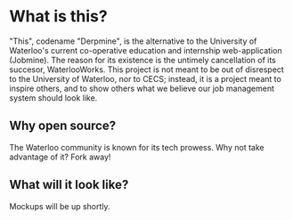 What is this?
=============
"This", codename "Derpmine", is the alternative to the University of Waterloo's current co-operative education and internship web-application (Jobmine). The reason for its existence is the untimely cancellation of its succesor, WaterlooWorks. 
This project is not meant to be out of disrespect to the University of Waterloo, nor to CECS; instead, it is a project meant to inspire others, and to show others what we believe our job management system should look like. 

Why open source?
----------------
The Waterloo community is known for its tech prowess. Why not take advantage of it? Fork away!

What will it look like?
-----------------------
Mockups will be up shortly. 